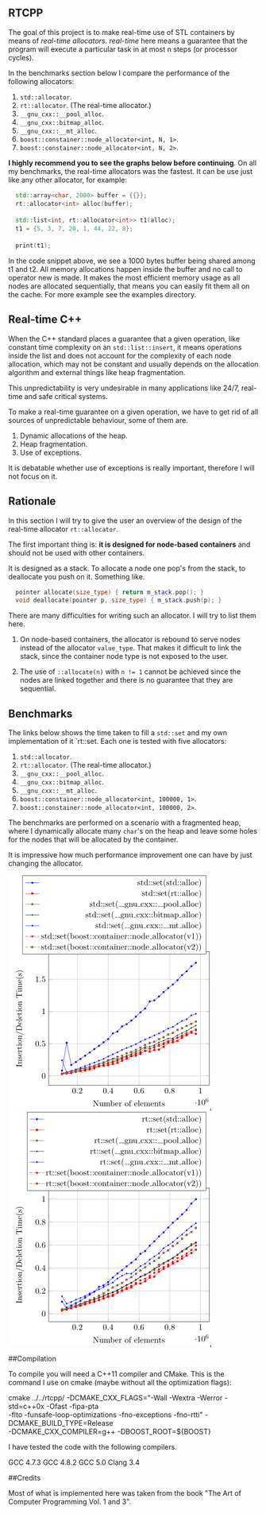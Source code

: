 ## RTCPP

  The goal of this project is to make real-time use of STL containers by
  means of *real-time allocators*.  *real-time* here means a guarantee that the
  program will execute a particular task in at most n steps (or processor
  cycles).
  
  In the benchmarks section below I compare the performance of the following
  allocators:

  1. `std::allocator`.
  2. `rt::allocator`. (The real-time allocator.)
  3. `__gnu_cxx::__pool_alloc`.
  4. `__gnu_cxx::bitmap_alloc`.
  5. `__gnu_cxx::__mt_alloc`.
  6. `boost::constainer::node_allocator<int, N, 1>`.
  7. `boost::constainer::node_allocator<int, N, 2>`.

  **I highly recommend you to see the graphs below before continuing**.
  On all my benchmarks, the real-time allocators was the fastest.  It can be use just
  like any other allocator, for example:

```c++
  std::array<char, 2000> buffer = {{}};
  rt::allocator<int> alloc(buffer);

  std::list<int, rt::allocator<int>> t1(alloc);
  t1 = {5, 3, 7, 20, 1, 44, 22, 8};

  print(t1);
```
In the code snippet above, we see a 1000 bytes buffer being shared among t1 and
t2.  All memory allocations happen inside the buffer and no call to operator
new is made. It makes the most efficient memory usage as all nodes are
allocated sequentially, that means you can easily fit them all on the cache.
For more example see the examples directory.

## Real-time C++

  When the C++ standard places a guarantee that a given operation, like
  constant time complexity on an `std::list::insert`, it means operations
  inside the list and does not account for the complexity of each node
  allocation, which may not be constant and usually depends on the allocation
  algorithm and external things like heap fragmentation.

  This unpredictability is very undesirable in many applications like 24/7,
  real-time and safe critical systems.

  To make a real-time guarantee on a given operation, we have to get rid of all
  sources of unpredictable behaviour, some of them are.
  
  1. Dynamic allocations of the heap.
  2. Heap fragmentation.
  3. Use of exceptions.

  It is debatable whether use of exceptions is really important, therefore I
  will not focus on it.

## Rationale

In this section I will try to give the user an overview of the design
of the real-time allocator `rt::allocator`.

The first important thing is: **it is designed for node-based containers**
and should not be used with other containers.

It is designed as a stack. To allocate a node one pop's from the stack,
to deallocate you  push on it. Something like.

```c++
  pointer allocate(size_type) { return m_stack.pop(); }
  void deallocate(pointer p, size_type) { m_stack.push(p); }
```

There are many difficulties for writing such an allocator. I will try to list
them here.

1. On node-based containers, the allocator is rebound to serve nodes instead
of the allocator `value_type`. That makes it difficult to link the stack, since
the container node type is not exposed to the user.

2. The use of `::allocate(n)` with `n != 1` cannot be achieved since the nodes
are linked together and there is no guarantee that they are sequential.

## Benchmarks

The links below shows the time taken to fill a `std::set` and my own
implementation of it `rt::set. Each one is tested with five allocators:

  1. `std::allocator`.
  2. `rt::allocator`. (The real-time allocator.)
  3. `__gnu_cxx::__pool_alloc`.
  4. `__gnu_cxx::bitmap_alloc`.
  5. `__gnu_cxx::__mt_alloc`.
  6. `boost::constainer::node_allocator<int, 100000, 1>`.
  7. `boost::constainer::node_allocator<int, 100000, 2>`.

  The benchmarks are performed on a scenario with a fragmented heap, where I
  dynamically allocate many `char`'s on the heap and leave some holes for the nodes
  that will be allocated by the container. 

  It is impressive how much performance improvement one can have by just
  changing the allocator.

![std::set insertion time](fig/std_set_insertion.png), ![rt::set insertion time](fig/rt_set_insertion.png),

##Compilation

  To compile you will need a C++11 compiler and CMake. This is the command I
  use on cmake (maybe without all the optimization flags):

  cmake ../../rtcpp/ -DCMAKE_CXX_FLAGS="-Wall -Wextra -Werror -std=c++0x -Ofast -fipa-pta \
  -flto -funsafe-loop-optimizations -fno-exceptions -fno-rtti" -DCMAKE_BUILD_TYPE=Release \
  -DCMAKE_CXX_COMPILER=g++ -DBOOST_ROOT=${BOOST}

  I have tested the code with the following compilers.

  GCC 4.7.3
  GCC 4.8.2
  GCC 5.0
  Clang 3.4

##Credits

Most of what is implemented here was taken from the book "The Art of Computer
Programming Vol. 1 and 3".

